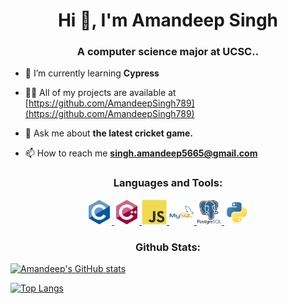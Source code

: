 <h1 align="center">Hi 👋, I'm Amandeep Singh</h1>
<h3 align="center">A computer science major at UCSC..</h3>

- 🌱 I’m currently learning **Cypress**

- 👨‍💻 All of my projects are available at [https://github.com/AmandeepSingh789](https://github.com/AmandeepSingh789)

- 💬 Ask me about **the latest cricket game.**

- 📫 How to reach me **singh.amandeep5665@gmail.com**


<h3 align="center">Languages and Tools:</h3>
<p align="center"> <a href="https://www.cprogramming.com/" target="_blank" rel="noreferrer"> <img src="https://raw.githubusercontent.com/devicons/devicon/master/icons/c/c-original.svg" alt="c" width="40" height="40"/> </a> <a href="https://www.w3schools.com/cpp/" target="_blank" rel="noreferrer"> <img src="https://raw.githubusercontent.com/devicons/devicon/master/icons/cplusplus/cplusplus-original.svg" alt="cplusplus" width="40" height="40"/> </a> <a href="https://developer.mozilla.org/en-US/docs/Web/JavaScript" target="_blank" rel="noreferrer"> <img src="https://raw.githubusercontent.com/devicons/devicon/master/icons/javascript/javascript-original.svg" alt="javascript" width="40" height="40"/> </a> <a href="https://www.mysql.com/" target="_blank" rel="noreferrer"> <img src="https://raw.githubusercontent.com/devicons/devicon/master/icons/mysql/mysql-original-wordmark.svg" alt="mysql" width="40" height="40"/> </a> <a href="https://www.postgresql.org" target="_blank" rel="noreferrer"> <img src="https://raw.githubusercontent.com/devicons/devicon/master/icons/postgresql/postgresql-original-wordmark.svg" alt="postgresql" width="40" height="40"/> </a> <a href="https://www.python.org" target="_blank" rel="noreferrer"> <img src="https://raw.githubusercontent.com/devicons/devicon/master/icons/python/python-original.svg" alt="python" width="40" height="40"/> </a> </p>


<h3 align="center">Github Stats:</h3>

[![Amandeep's GitHub stats](https://github-readme-stats.vercel.app/api?username=AmandeepSingh789&show_icons=true&theme=omni)](https://github.com/AmandeepSingh789/github-readme-stats)

[![Top Langs](https://github-readme-stats.vercel.app/api/top-langs/?username=AmandeepSingh789&layout=compact&theme=omni)](https://github.com/AmandeepSingh789/github-readme-stats)
